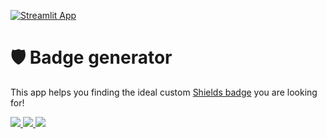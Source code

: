 [![Streamlit App](https://static.streamlit.io/badges/streamlit_badge_black_white.svg)](https://badge-generator.streamlitapp.com/)

# 🛡️ Badge generator

This app helps you finding the ideal custom [Shields badge](https://shields.io/) you are looking for!

<a href="#"> <img src="https://img.shields.io/badge/cool-isnt_it-f0f"></img> </a>
<a href="#"> <img src="https://img.shields.io/badge/cool-isnt_it-800000"></img> </a>
<a href="#"> <img src="https://img.shields.io/badge/cool-isnt_it-greenyellow"></img> </a>
